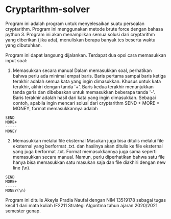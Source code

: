 # Cryptarithm-solver

Program ini adalah program untuk menyelesaikan suatu persoalan cryptarithm. Program ini menggunakan metode brute force dengan bahasa python 3. Program ini akan menampilkan semua solusi dari cryptarithm yang diberikan (jika ada), menuliskan berapa banyak tes beserta waktu yang dibutuhkan.

Program ini dapat langsung dijalankan. Terdapat dua opsi cara memasukkan input soal:
1. Memasukkan secara manual
Dalam memasukkan soal, perhatikan bahwa perlu ada minimal empat baris. Baris pertama sampai baris ketiga terakhir adalah semua kata yang ingin dimasukkan. Khusus untuk kata terakhir, akhiri dengan tanda '+'. Baris kedua terakhir menunjukkan tanda garis dan dibebaskan untuk memasukkan beberapa tanda '-'. Baris terakhir adalah hasil dari kata yang ingin dimasukkan.
Sebagai contoh, apabila ingin mencari solusi dari cryptarithm SEND + MORE = MONEY, format memasukkannya adalah 
```
SEND
MORE+
-----
MONEY
```
2. Memasukkan melalui file eksternal
Masukan juga bisa ditulis melalui file eksternal yang berformat .txt. dan hasilnya akan ditulis ke file eksternal yang juga berformat .txt. Format memasukkannya juga sama seperti memasukkan secara manual. Namun, perlu diperhatikan bahwa satu file hanya bisa memasukkan satu masukan saja dan file diakhiri dengan new line (\n).
```
SEND
MORE+
-----
MONEY(\n)

```

Program ini ditulis Akeyla Pradia Naufal dengan NIM 13519178 sebagai tugas kecil 1 dari mata kuliah IF2211 Strategi Algoritma tahun ajaran 2020/2021 semester genap.
